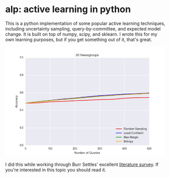 # alp: active learning in python

This is a python implementation of some popular active learning techniques,
including uncertainty sampling, query-by-committee, and expected model change.
It is built on top of numpy, scipy, and sklearn.
I wrote this for my own learning purposes, but if you get something out of
it, that's great.

<p align="center">
  <img src="misc/20newsgroups.jpg" alt=""/>
</p>

I did this while working through Burr Settles' excellent
[literature survey](http://burrsettles.com/pub/settles.activelearning.pdf).
If you're interested in this topic you should read it. 
